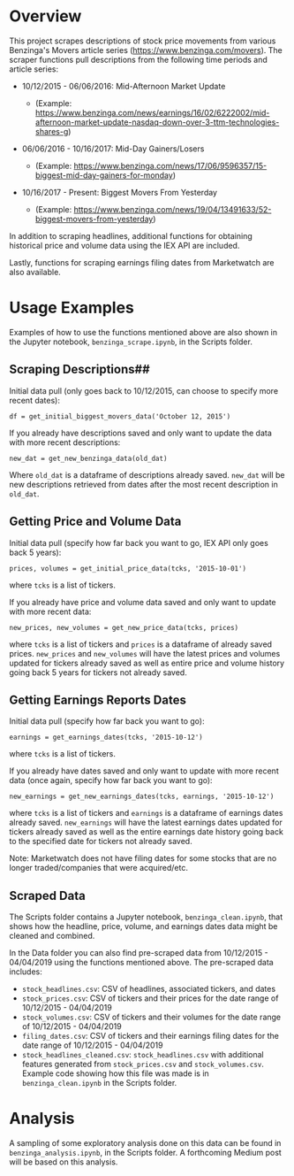 # Overview #

This project scrapes descriptions of stock price movements from various Benzinga's Movers article series (https://www.benzinga.com/movers). The scraper functions pull descriptions from the following time periods and article series:

* 10/12/2015 - 06/06/2016: Mid-Afternoon Market Update 
  * (Example: https://www.benzinga.com/news/earnings/16/02/6222002/mid-afternoon-market-update-nasdaq-down-over-3-ttm-technologies-shares-g)
  
* 06/06/2016 - 10/16/2017: Mid-Day Gainers/Losers 
  * (Example: https://www.benzinga.com/news/17/06/9596357/15-biggest-mid-day-gainers-for-monday)
  
* 10/16/2017 - Present: Biggest Movers From Yesterday 
  * (Example: https://www.benzinga.com/news/19/04/13491633/52-biggest-movers-from-yesterday)
 
In addition to scraping headlines, additional functions for obtaining historical price and volume data using the IEX API are included.

Lastly, functions for scraping earnings filing dates from Marketwatch are also available.

# Usage Examples #
Examples of how to use the functions mentioned above are also shown in the Jupyter notebook, `benzinga_scrape.ipynb`, in the Scripts folder.

## Scraping  Descriptions##
Initial data pull (only goes back to 10/12/2015, can choose to specify more recent dates):

`df = get_initial_biggest_movers_data('October 12, 2015')`


If you already have descriptions saved and only want to update the data with more recent descriptions:

`new_dat = get_new_benzinga_data(old_dat)`

Where `old_dat` is a dataframe of descriptions already saved. `new_dat` will be new descriptions retrieved from dates after the most recent description in `old_dat`.

## Getting Price and Volume Data ##
Initial data pull (specify how far back you want to go, IEX API only goes back 5 years):

`prices, volumes = get_initial_price_data(tcks, '2015-10-01')`

where `tcks` is a list of tickers.

If you already have price and volume data saved and only want to update with more recent data:

`new_prices, new_volumes = get_new_price_data(tcks, prices)`

where `tcks` is a list of tickers and `prices` is a dataframe of already saved prices. `new_prices` and `new_volumes` will have the latest prices and volumes updated for tickers already saved as well as entire price and volume history going back 5 years for tickers not already saved. 

## Getting Earnings Reports Dates ##
Initial data pull (specify how far back you want to go):

`earnings = get_earnings_dates(tcks, '2015-10-12')`

where `tcks` is a list of tickers.

If you already have dates saved and only want to update with more recent data (once again, specify how far back you want to go):

`new_earnings = get_new_earnings_dates(tcks, earnings, '2015-10-12')`

where `tcks` is a list of tickers and `earnings` is a dataframe of earnings dates already saved. `new_earnings` will have the latest earnings dates updated for tickers already saved as well as the entire earnings date history going back to the specified date for tickers not already saved.

Note: Marketwatch does not have filing dates for some stocks that are no longer traded/companies that were acquired/etc.

## Scraped Data ##
The Scripts folder contains a Jupyter notebook, `benzinga_clean.ipynb`, that shows how the headline, price, volume, and earnings dates data might be cleaned and combined. 

In the Data folder you can also find pre-scraped data from 10/12/2015 - 04/04/2019 using the functions mentioned above. The pre-scraped data includes:

* `stock_headlines.csv`: CSV of headlines, associated tickers, and dates 
* `stock_prices.csv`: CSV of tickers and their prices for the date range of 10/12/2015 - 04/04/2019
* `stock_volumes.csv`: CSV of tickers and their volumes for the date range of 10/12/2015 - 04/04/2019
* `filing_dates.csv`: CSV of tickers and their earnings filing dates for the date range of 10/12/2015 - 04/04/2019
* `stock_headlines_cleaned.csv`: `stock_headlines.csv` with additional features generated from `stock_prices.csv` and `stock_volumes.csv`. Example code showing how this file was made is in `benzinga_clean.ipynb` in the Scripts folder.

# Analysis #
A sampling of some exploratory analysis done on this data can be found in `benzinga_analysis.ipynb`, in the Scripts folder. A forthcoming Medium post will be based on this analysis. 
